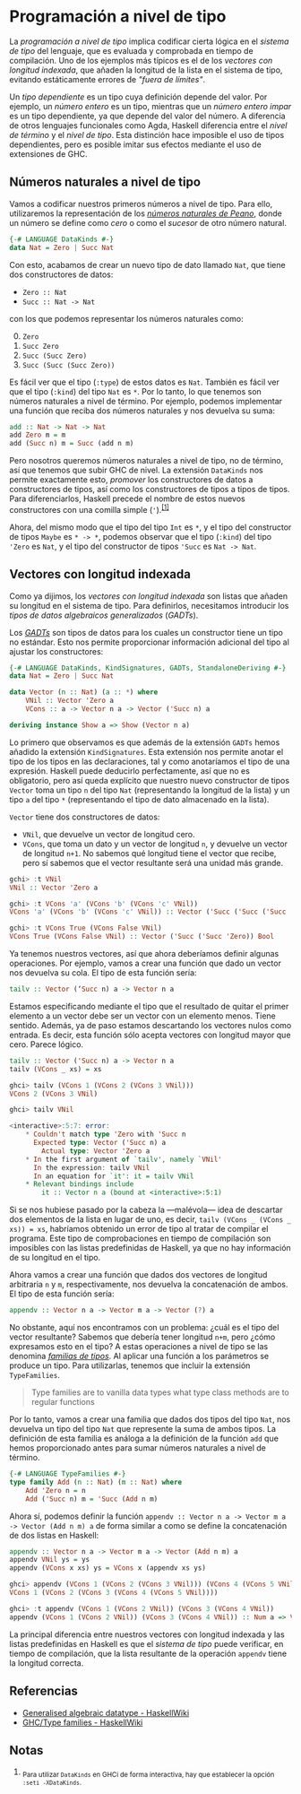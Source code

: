 # Programación a nivel de tipo

La *programación a nivel de tipo* implica codificar cierta lógica en el *sistema de tipo* del lenguaje, que es evaluada y comprobada en tiempo de compilación. Uno de los ejemplos más típicos es el de los *vectores con longitud indexada*, que añaden la longitud de la lista en el sistema de tipo, evitando estáticamente errores de *"fuera de límites"*.

Un *tipo dependiente* es un tipo cuya definición depende del valor. Por ejemplo, un *número entero* es un tipo, mientras que un *número entero impar* es un tipo dependiente, ya que depende del valor del número. A diferencia de otros lenguajes funcionales como Agda, Haskell diferencia entre el *nivel de término* y el *nivel de tipo*. Esta distinción hace imposible el uso de tipos dependientes, pero es posible imitar sus efectos mediante el uso de extensiones de GHC.

## Números naturales a nivel de tipo

Vamos a codificar nuestros primeros números a nivel de tipo. Para ello, utilizaremos la representación de los [*números naturales de Peano*](https://es.wikipedia.org/wiki/Axiomas_de_Peano), donde un número se define como *cero* o como el *sucesor* de otro número natural.

```haskell
{-# LANGUAGE DataKinds #-}
data Nat = Zero | Succ Nat
```

Con esto, acabamos de crear un nuevo tipo de dato llamado `Nat`, que tiene dos constructores de datos:

* `Zero :: Nat`
* `Succ :: Nat -> Nat`

con los que podemos representar los números naturales como:

0. `Zero`
1. `Succ Zero`
2. `Succ (Succ Zero)`
3. `Succ (Succ (Succ Zero))`

Es fácil ver que el tipo (`:type`) de estos datos es `Nat`. También es fácil ver que el tipo (`:kind`) del tipo `Nat` es `*`. Por lo tanto, lo que tenemos son números naturales a nivel de término. Por ejemplo, podemos implementar una función que reciba dos números naturales y nos devuelva su suma:

```haskell
add :: Nat -> Nat -> Nat
add Zero m = m
add (Succ n) m = Succ (add n m)
```

Pero nosotros queremos números naturales a nivel de tipo, no de término, así que tenemos que subir GHC de nivel. La extensión `DataKinds` nos permite exactamente esto, *promover* los constructores de datos a constructores de tipos, así como los constructores de tipos a tipos de tipos. Para diferenciarlos, Haskell precede el nombre de estos nuevos constructores con una comilla simple (`'`).<sup>[[1]](#footnote-1)</sup>

Ahora, del mismo modo que el tipo del tipo `Int` es `*`, y el tipo del constructor de tipos `Maybe` es `* -> *`, podemos observar que el tipo (`:kind`) del tipo `'Zero` es `Nat`, y el tipo del constructor de tipos `'Succ` es `Nat -> Nat`.

## Vectores con longitud indexada

Como ya dijimos, los *vectores con longitud indexada* son listas que añaden su longitud en el sistema de tipo. Para definirlos, necesitamos introducir los *tipos de datos algebraicos generalizados* (*GADTs*).

Los [*GADTs*](https://wiki.haskell.org/Generalised_algebraic_datatype) son tipos de datos para los cuales un constructor tiene un tipo no estándar. Esto nos permite proporcionar información adicional del tipo al ajustar los constructores:

```haskell
{-# LANGUAGE DataKinds, KindSignatures, GADTs, StandaloneDeriving #-}
data Nat = Zero | Succ Nat

data Vector (n :: Nat) (a :: *) where
    VNil :: Vector 'Zero a
    VCons :: a -> Vector n a -> Vector ('Succ n) a

deriving instance Show a => Show (Vector n a)
```

Lo primero que observamos es que además de la extensión `GADTs` hemos añadido la extensión `KindSignatures`. Esta extensión nos permite anotar el tipo de los tipos en las declaraciones, tal y como anotaríamos el tipo de una expresión. Haskell puede deducirlo perfectamente, así que no es obligatorio, pero así queda explícito que nuestro nuevo constructor de tipos `Vector` toma un tipo `n` del tipo `Nat` (representando la longitud de la lista) y un tipo `a` del tipo `*` (representando el tipo de dato almacenado en la lista).

`Vector` tiene dos constructores de datos:

* `VNil`, que devuelve un vector de longitud cero.
* `VCons`, que toma un dato y un vector de longitud `n`, y devuelve un vector de longitud `n+1`. No sabemos qué longitud tiene el vector que recibe, pero sí sabemos que el vector resultante será una unidad más grande.

```haskell
gchi> :t VNil
VNil :: Vector 'Zero a

gchi> :t VCons 'a' (VCons 'b' (VCons 'c' VNil))
VCons 'a' (VCons 'b' (VCons 'c' VNil)) :: Vector ('Succ ('Succ ('Succ 'Zero))) Char

gchi> :t VCons True (VCons False VNil)
VCons True (VCons False VNil) :: Vector ('Succ ('Succ 'Zero)) Bool
```

Ya tenemos nuestros vectores, así que ahora deberíamos definir algunas operaciones. Por ejemplo, vamos a crear una función que dado un vector nos devuelva su cola. El tipo de esta función sería:

```haskell
tailv :: Vector (‘Succ n) a -> Vector n a
```

Estamos especificando mediante el tipo que el resultado de quitar el primer elemento a un vector debe ser un vector con un elemento menos. Tiene sentido. Además, ya de paso estamos descartando los vectores nulos como entrada. Es decir, esta función sólo acepta vectores con longitud mayor que cero. Parece lógico.

```haskell
tailv :: Vector ('Succ n) a -> Vector n a
tailv (VCons _ xs) = xs
```

```haskell
ghci> tailv (VCons 1 (VCons 2 (VCons 3 VNil)))
VCons 2 (VCons 3 VNil)

ghci> tailv VNil

<interactive>:5:7: error:
    * Couldn't match type 'Zero with 'Succ n
      Expected type: Vector ('Succ n) a
        Actual type: Vector 'Zero a
    * In the first argument of `tailv', namely `VNil'
      In the expression: tailv VNil
      In an equation for `it': it = tailv VNil
    * Relevant bindings include
        it :: Vector n a (bound at <interactive>:5:1)
```

Si se nos hubiese pasado por la cabeza la —malévola— idea de descartar dos elementos de la lista en lugar de uno, es decir, `tailv (VCons _ (VCons _ xs)) = xs`, habríamos obtenido un error de tipo al tratar de compilar el programa. Este tipo de comprobaciones en tiempo de compilación son imposibles con las listas predefinidas de Haskell, ya que no hay información de su longitud en el tipo.

Ahora vamos a crear una función que dados dos vectores de longitud arbitraria `n` y `m`, respectivamente, nos devuelva la concatenación de ambos. El tipo de esta función sería:

```haskell
appendv :: Vector n a -> Vector m a -> Vector (?) a
```

No obstante, aquí nos encontramos con un problema: ¿cuál es el tipo del vector resultante? Sabemos que debería tener longitud `n+m`, pero ¿cómo expresamos esto en el tipo? A estas operaciones a nivel de tipo se las denomina [*familias de tipos*](https://wiki.haskell.org/GHC/Type_families). Al aplicar una función a los parámetros se produce un tipo. Para utilizarlas, tenemos que incluir la extensión `TypeFamilies`.

> Type families are to vanilla data types what type class methods are to regular functions

Por lo tanto, vamos a crear una familia que dados dos tipos del tipo `Nat`, nos devuelva un tipo del tipo `Nat` que represente la suma de ambos tipos. La definición de esta familia es análoga a la definición de la función `add` que hemos proporcionado antes para sumar números naturales a nivel de término.

```haskell
{-# LANGUAGE TypeFamilies #-}
type family Add (n :: Nat) (m :: Nat) where
    Add 'Zero n = n
    Add ('Succ n) m = 'Succ (Add n m)
```

Ahora sí, podemos definir la función `appendv :: Vector n a -> Vector m a -> Vector (Add n m) a` de forma similar a como se define la concatenación de dos listas en Haskell:

```haskell
appendv :: Vector n a -> Vector m a -> Vector (Add n m) a
appendv VNil ys = ys
appendv (VCons x xs) ys = VCons x (appendv xs ys)
```

```haskell
ghci> appendv (VCons 1 (VCons 2 (VCons 3 VNil))) (VCons 4 (VCons 5 VNil))
VCons 1 (VCons 2 (VCons 3 (VCons 4 (VCons 5 VNil))))

ghci> :t appendv (VCons 1 (VCons 2 VNil)) (VCons 3 (VCons 4 VNil))
appendv (VCons 1 (VCons 2 VNil)) (VCons 3 (VCons 4 VNil)) :: Num a => Vector ('Succ ('Succ ('Succ ('Succ 'Zero)))) a
```

La principal diferencia entre nuestros vectores con longitud indexada y las listas predefinidas en Haskell es que el *sistema de tipo* puede verificar, en tiempo de compilación, que la lista resultante de la operación `appendv` tiene la longitud correcta.

## Referencias

* [Generalised algebraic datatype - HaskellWiki](https://wiki.haskell.org/Generalised_algebraic_datatype)
* [GHC/Type families - HaskellWiki](https://wiki.haskell.org/GHC/Type_families)

## Notas

1. <sub id="footnote-1">Para utilizar `DataKinds` en GHCi de forma interactiva, hay que establecer la opción `:seti -XDataKinds`.</sub>